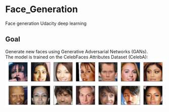 # Face_Generation
Face generation Udacity deep learning
## Goal
Generate new faces using Generative Adversarial Networks (GANs).  
The model is trained on the CelebFaces Attributes Dataset (CelebA):
![Image of Training Set](https://github.com/Yasmic/Face_Generation/blob/main/assets/processed_face_data.png)
